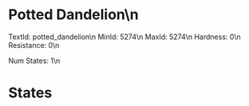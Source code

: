# Potted Dandelion\n
TextId: potted_dandelion\n
MinId: 5274\n
MaxId: 5274\n
Hardness: 0\n
Resistance: 0\n

Num States: 1\n
# States
```

```